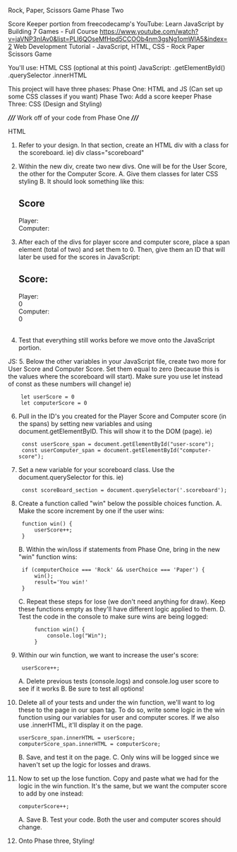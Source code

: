Rock, Paper, Scissors Game
Phase Two

Score Keeper portion from freecodecamp's YouTube: Learn JavaScript by Building 7 Games - Full Course
    https://www.youtube.com/watch?v=jaVNP3nIAv0&list=PLI6QOseMfHpd5CCOOb4nm3gsNg1omWlA5&index=2
    Web Development Tutorial - JavaScript, HTML, CSS - Rock Paper Scissors Game


You'll use:
    HTML
    CSS (optional at this point)
    JavaScript:
        .getElementById()
        .querySelector
        .innerHTML

This project will have three phases:
    Phase One: HTML and JS (Can set up some CSS classes if you want)
    Phase Two: Add a score keeper
    Phase Three: CSS (Design and Styling)

***///*** Work off of your code from Phase One ***///***


HTML
1. Refer to your design. In that section, create an HTML div with a class for the scoreboard. ie) div class="scoreboard"
2. Within the new div, create two new divs. One will be for the User Score, the other for the Computer Score. 
    A. Give them classes for later CSS styling
    B. It should look something like this:
            <h2 class="scoreboard-title">Score</h2>
            <div class="player-label">Player:
            </div>
            <div class="computer-label">Computer:
            </div>   
    
    
3. After each of the divs for player score and computer score, place a span element (total of two) and set them to 0. Then, give them an ID that will later be used for the scores in JavaScript:
        <section class="scoreboard">
            <h2 class="scoreboard-title">Score:</h2>
            <div class="player-label">Player:
                <div class="player-score-box">
                    <span id="user-score">0</span>
                </div>
            </div>
            <div class="computer-label">Computer:
                <div class="computer-score-box">
                    <span id="computer-score">0</span>
                </div>
            </div>            
        </section>

4. Test that everything still works before we move onto the JavaScript portion.

JS:
5. Below the other variables in your JavaScript file, create two more for User Score and Computer Score. Set them equal to zero (because this is the values where the scoreboard will start). Make sure you use let instead of const as these numbers will change!
    ie) 

        let userScore = 0
        let computerScore = 0

6. Pull in the ID's you created for the Player Score and Computer score (in the spans) by setting new variables and using document.getElementByID. This will show it to the DOM (page).
    ie) 

        const userScore_span = document.getElementById("user-score");
        const userComputer_span = document.getElementById("computer-score");

7. Set a new variable for your scoreboard class. Use the document.querySelector for this.
    ie) 

        const scoreBoard_section = document.querySelector('.scoreboard');
8. Create a function called "win" below the possible choices function.
    A. Make the score increment by one if the user wins:

        function win() {
            userScore++;
        } 
    B. Within the win/loss if statements from Phase One, bring in the new "win" function wins:
     
        if (computerChoice === 'Rock' && userChoice === 'Paper') {
            win();
            result='You win!'
        }
    C. Repeat these steps for lose (we don't need anything for draw). Keep these functions empty as they'll have different logic applied to them.
    D. Test the code in the console to make sure wins are being logged:

            function win() {
                console.log("Win");
            }
9. Within our win function, we want to increase  the user's score:

        userScore++;
    A. Delete previous tests (console.logs) and console.log user score to see if it works
    B. Be sure to test all options!
10. Delete all of your tests and under the win function, we'll want to log these to the page in our span tag. To do so, write some logic in the win function using our variables for user and computer scores. If we also use .innerHTML, it'll display it on the page.

        userScore_span.innerHTML = userScore;
        computerScore_span.innerHTML = computerScore;

    B. Save, and test it on the page.
    C. Only wins will be logged since we haven't set up the logic for losses and draws.
11. Now to set up the lose function. Copy and paste what we had for the logic in the win function. It's the same, but we want the computer score to add by one instead:

        computerScore++;
    A. Save
    B. Test your code. Both the user and computer scores should change.
12. Onto Phase three, Styling!